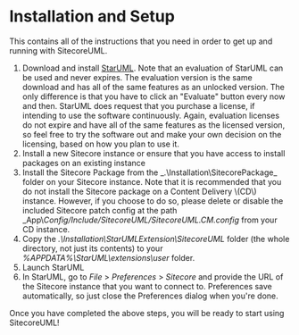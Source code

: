# Installation and Setup

This contains all of the instructions that you need in order to get up and running with SitecoreUML.

1. Download and install [StarUML](http://staruml.io/). Note that an evaluation of StarUML can be used and never expires. The evaluation version is the same download and has all of the same features as an unlocked version. The only difference is that you have to click an "Evaluate" button every now and then. StarUML does request that you purchase a license, if intending to use the software continuously. Again, evaluation licenses do not expire and have all of the same features as the licensed version, so feel free to try the software out and make your own decision on the licensing, based on how you plan to use it.
2. Install a new Sitecore instance or ensure that you have access to install packages on an existing instance
3. Install the Sitecore Package from the _.\Installation\SitecorePackage\_ folder on your Sitecore instance. Note that it is recommended that you do not install the Sitecore package on a Content Delivery \\(CD\\) instance. However, if you choose to do so, please delete or disable the included Sitecore patch config at the path _App\\_Config/Include/SitecoreUML/SitecoreUML.CM.config_ from your CD instance.
4. Copy the _.\Installation\StarUMLExtension\SitecoreUML_ folder \(the whole directory, not just its contents\) to your _%APPDATA%\StarUML\extensions\user_ folder.
5. Launch StarUML
6. In StarUML, go to _File_ &gt; _Preferences_ &gt; _Sitecore_ and provide the URL of the Sitecore instance that you want to connect to. Preferences save automatically, so just close the Preferences dialog when you're done. 

Once you have completed the above steps, you will be ready to start using SitecoreUML!




